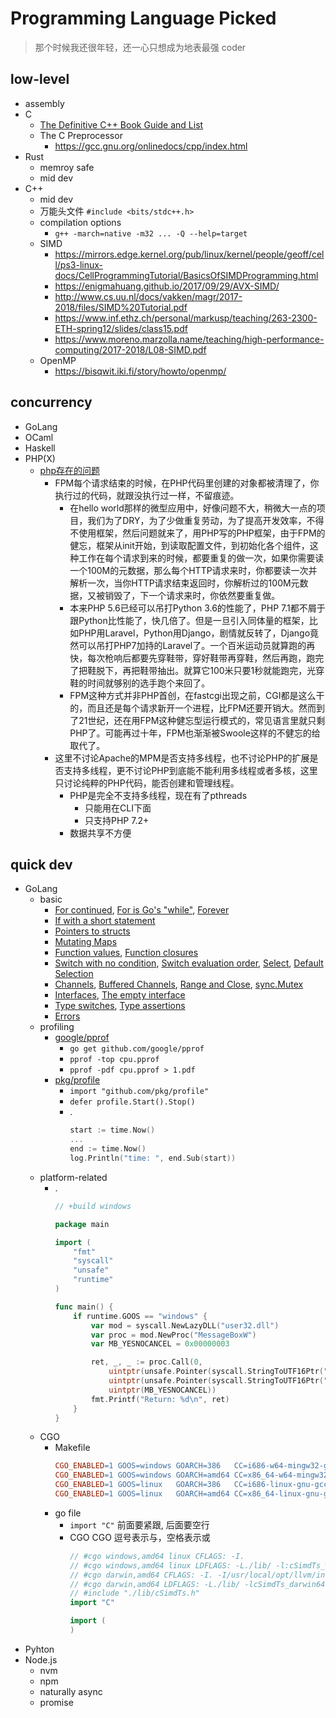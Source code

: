 # Programming Language Picked

<!-- ex_nolevel -->

> 那个时候我还很年轻，还一心只想成为地表最强 coder

## low-level
* assembly
* C
    - [The Definitive C++ Book Guide and List](https://stackoverflow.com/questions/388242/the-definitive-c-book-guide-and-list)
    - The C Preprocessor
        + https://gcc.gnu.org/onlinedocs/cpp/index.html
* Rust
    - memroy safe
    - mid dev
* C++
    - mid dev
    - 万能头文件 `#include <bits/stdc++.h>`
    - compilation options
        + `g++ -march=native -m32 ... -Q --help=target`
    - SIMD
        + https://mirrors.edge.kernel.org/pub/linux/kernel/people/geoff/cell/ps3-linux-docs/CellProgrammingTutorial/BasicsOfSIMDProgramming.html
        + https://enigmahuang.github.io/2017/09/29/AVX-SIMD/
        + http://www.cs.uu.nl/docs/vakken/magr/2017-2018/files/SIMD%20Tutorial.pdf
        + https://www.inf.ethz.ch/personal/markusp/teaching/263-2300-ETH-spring12/slides/class15.pdf
        + https://www.moreno.marzolla.name/teaching/high-performance-computing/2017-2018/L08-SIMD.pdf
    - OpenMP
        + https://bisqwit.iki.fi/story/howto/openmp/

## concurrency
* GoLang
* OCaml
* Haskell
* PHP(X)
    - [php存在的问题](https://zhuanlan.zhihu.com/p/28490854)
        + FPM每个请求结束的时候，在PHP代码里创建的对象都被清理了，你执行过的代码，就跟没执行过一样，不留痕迹。
            * 在hello world那样的微型应用中，好像问题不大，稍微大一点的项目，我们为了DRY，为了少做重复劳动，为了提高开发效率，不得不使用框架，然后问题就来了，用PHP写的PHP框架，由于FPM的健忘，框架从init开始，到读取配置文件，到初始化各个组件，这种工作在每个请求到来的时候，都要重复的做一次，如果你需要读一个100M的元数据，那么每个HTTP请求来时，你都要读一次并解析一次，当你HTTP请求结束返回时，你解析过的100M元数据，又被销毁了，下一个请求来时，你依然要重复做。
            * 本来PHP 5.6已经可以吊打Python 3.6的性能了，PHP 7.1都不屑于跟Python比性能了，快几倍了。但是一旦引入同体量的框架，比如PHP用Laravel，Python用Django，剧情就反转了，Django竟然可以吊打PHP7加持的Laravel了。一个百米运动员就算跑的再快，每次枪响后都要先穿鞋带，穿好鞋带再穿鞋，然后再跑，跑完了把鞋脱下，再把鞋带抽出。就算它100米只要1秒就能跑完，光穿鞋的时间就够别的选手跑个来回了。
            * FPM这种方式并非PHP首创，在fastcgi出现之前，CGI都是这么干的，而且还是每个请求新开一个进程，比FPM还要开销大。然而到了21世纪，还在用FPM这种健忘型运行模式的，常见语言里就只剩PHP了。可能再过十年，FPM也渐渐被Swoole这样的不健忘的给取代了。
        + 这里不讨论Apache的MPM是否支持多线程，也不讨论PHP的扩展是否支持多线程，更不讨论PHP到底能不能利用多线程或者多核，这里只讨论纯粹的PHP代码，能否创建和管理线程。
            * PHP是完全不支持多线程，现在有了pthreads
                - 只能用在CLI下面
                - 只支持PHP 7.2+
            * 数据共享不方便

## quick dev
* GoLang
    - basic
        + [For continued](https://tour.golang.org/flowcontrol/2), [For is Go's "while"](https://tour.golang.org/flowcontrol/3), [Forever](https://tour.golang.org/flowcontrol/4)
        + [If with a short statement](https://tour.golang.org/flowcontrol/6)
        + [Pointers to structs](https://tour.golang.org/moretypes/4)
        + [Mutating Maps](https://tour.golang.org/moretypes/22)
        + [Function values](https://tour.golang.org/moretypes/24), [Function closures](https://tour.golang.org/moretypes/25)
        + [Switch with no condition](https://tour.golang.org/flowcontrol/11), [Switch evaluation order](https://tour.golang.org/flowcontrol/10), [Select](https://tour.golang.org/concurrency/5), [Default Selection](https://tour.golang.org/concurrency/6)
        + [Channels](https://tour.golang.org/concurrency/2), [Buffered Channels](https://tour.golang.org/concurrency/3), [Range and Close](https://tour.golang.org/concurrency/4), [sync.Mutex](https://tour.golang.org/concurrency/9)
        + [Interfaces](https://tour.golang.org/methods/9), [The empty interface](https://tour.golang.org/methods/14)
        + [Type switches](https://tour.golang.org/methods/16), [Type assertions](https://tour.golang.org/methods/15)
        + [Errors](https://tour.golang.org/methods/19)
    - profiling
		+ [google/pprof](https://github.com/google/pprof)
            * `go get github.com/google/pprof`
            * `pprof -top cpu.pprof`
            * `pprof -pdf cpu.pprof > 1.pdf`
		+ [pkg/profile](https://github.com/pkg/profile)
            + `import "github.com/pkg/profile"`
            + `defer profile.Start().Stop()`
            + .
                ```go
                start := time.Now()
                ...
                end := time.Now()
                log.Println("time: ", end.Sub(start))
                ```
    * platform-related
        - .
            ```go
            // +build windows

            package main

            import (
                "fmt"
                "syscall"
                "unsafe"
                "runtime"
            )

            func main() {
                if runtime.GOOS == "windows" {
                    var mod = syscall.NewLazyDLL("user32.dll")
                    var proc = mod.NewProc("MessageBoxW")
                    var MB_YESNOCANCEL = 0x00000003

                    ret, _, _ := proc.Call(0,
                        uintptr(unsafe.Pointer(syscall.StringToUTF16Ptr("This test is Done."))),
                        uintptr(unsafe.Pointer(syscall.StringToUTF16Ptr("Done Title"))),
                        uintptr(MB_YESNOCANCEL))
                    fmt.Printf("Return: %d\n", ret)
                }
            }
            ```
    * CGO
        - Makefile
            ```makefile
            CGO_ENABLED=1 GOOS=windows GOARCH=386   CC=i686-w64-mingw32-gcc-posix   CXX=i686-w64-mingw32-g++-posix   go build -ldflags "-X github.com/bytom/version.GitCommit=`git rev-parse HEAD`" -o <exec> <source>
            CGO_ENABLED=1 GOOS=windows GOARCH=amd64 CC=x86_64-w64-mingw32-gcc-posix CXX=x86_64-w64-mingw32-g++-posix go build -ldflags "-X github.com/bytom/version.GitCommit=`git rev-parse HEAD`" -o <exec> <source>
            CGO_ENABLED=1 GOOS=linux   GOARCH=386   CC=i686-linux-gnu-gcc           CXX=i686-linux-gnu-g++           go build -ldflags "-X github.com/bytom/version.GitCommit=`git rev-parse HEAD`" -o <exec> <source>
            CGO_ENABLED=1 GOOS=linux   GOARCH=amd64 CC=x86_64-linux-gnu-gcc         CXX=x86_64-linux-gnu-g++         go build -ldflags "-X github.com/bytom/version.GitCommit=`git rev-parse HEAD`" -o <exec> <source>
            ```
        + go file
            * `import "C"` 前面要紧跟, 后面要空行
            * CGO CGO 逗号表示与，空格表示或
                ```go
                // #cgo windows,amd64 linux CFLAGS: -I.
                // #cgo windows,amd64 linux LDFLAGS: -L./lib/ -l:cSimdTs_win32.o -lstdc++ -lgomp -lpthread
                // #cgo darwin,amd64 CFLAGS: -I. -I/usr/local/opt/llvm/include
                // #cgo darwin,amd64 LDFLAGS: -L./lib/ -lcSimdTs_darwin64.o -lstdc++ -lomp -L/usr/local/opt/llvm/lib
                // #include "./lib/cSimdTs.h"
                import "C"

                import (
                )
                ```
* Pyhton
* Node.js
    - nvm
    - npm
    - naturally async
    - promise